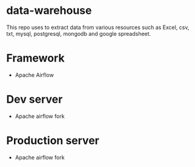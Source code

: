 # data-warehouse

This repo uses to extract data from various resources such as Excel, csv, txt, mysql, postgresql, mongodb and google spreadsheet.  

# Framework 
- Apache Airflow

# Dev server 
- Apache airflow fork 

# Production server 
- Apache airflow fork


